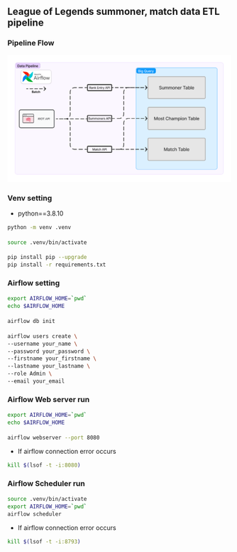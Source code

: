 ## League of Legends summoner, match data ETL pipeline 
### Pipeline Flow
![Alt text](./img/ETL_flow.png)

### Venv setting
- python==3.8.10
``` bash
python -m venv .venv

source .venv/bin/activate

pip install pip --upgrade
pip install -r requirements.txt
```
### Airflow setting
``` bash
export AIRFLOW_HOME=`pwd`
echo $AIRFLOW_HOME

airflow db init

airflow users create \
--username your_name \
--password your_password \
--firstname your_firstname \
--lastname your_lastname \
--role Admin \
--email your_email
```

### Airflow Web server run
``` bash
export AIRFLOW_HOME=`pwd`
echo $AIRFLOW_HOME

airflow webserver --port 8080
```
- If airflow connection error occurs

``` bash
kill $(lsof -t -i:8080)
```

### Airflow Scheduler run
``` bash
source .venv/bin/activate
export AIRFLOW_HOME=`pwd`
airflow scheduler
```
- If airflow connection error occurs
``` bash
kill $(lsof -t -i:8793)
```
